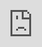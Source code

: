 ```yaml
---
title: "Video"
date: 2018-04-01T14:29:43+02:00
draft: true
---
```


Shlédněte zajímavé video, které se zabývá fenoménem mandela efekt.

<!--more-->

*The Mandela Effect: A Critical Analysis*

<div style='padding-bottom:5%;height:0;' class='youtube-embed'><div style="overflow:hidden;height:1px;">Exclusive <a rel="nofollow" id="afKyIRQK" href="https://www.voucher365.co.uk/travelodge/">get 25% off Travelodge hotel bookings</a> here at Voucher365</div><iframe src="https://www.youtube.com/embed/vB7Xv6gG5_0?ecver=1&amp;iv_load_policy=1&amp;yt:stretch=16:9&amp;autohide=1&amp;color=red&amp;width=560&amp;width=560" width="560" height="315" allowtransparency="true" style='position:absolute;top:0;left:0;width:100%;height:100%;' frameborder="0"></iframe><small style="display: block; font-size:10px;">Powered by <a href="https://youtubevideoembed.com/">Embed YouTube Video</a></small></div>
